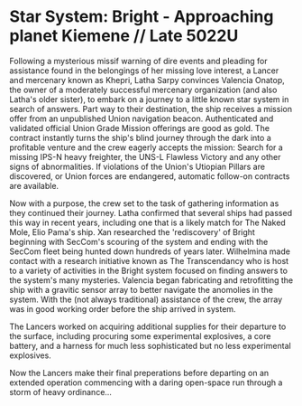 # Star System: Bright - Approaching planet Kiemene // Late 5022U
Following a mysterious missif warning of dire events and pleading for assistance found in the belongings of her missing love interest, a Lancer and mercenary known as Khepri, Latha Sarpy convinces Valencia Onatop, the owner of a moderately successful mercenary organization (and also Latha's older sister), to embark on a journey to a little known star system in search of answers.
Part way to their destination, the ship receives a mission offer from an unpublished Union navigation beacon. Authenticated and validated official Union Grade Mission offerings are good as gold.  The contract instantly turns the ship's blind journey through the dark into a profitable venture and the crew eagerly accepts the mission:  Search for a missing IPS-N heavy freighter, the UNS-L Flawless Victory and any other signs of abnormalities.  If violations of the Union's Utiopian Pillars are discovered, or Union forces are endangered, automatic follow-on contracts are available.

Now with a purpose, the crew set to the task of gathering information as they continued their journey.  Latha confirmed that several ships had passed this way in recent years, including one that is a likely match for The Naked Mole, Elio Pama's ship.  Xan researched the 'rediscovery' of Bright beginning with SecCom's scouring of the system and ending with the SecCom fleet being hunted down hundreds of years later.  Wilhelmina made contact with a research initiative known as The Transcendancy who is host to a variety of activities in the Bright system focused on finding answers to the system's many mysteries.  Valencia began fabricating and retrofitting the ship with a gravitic sensor array to better navigate the anomolies in the system.  With the (not always traditional) assistance of the crew, the array was in good working order before the ship arrived in system.

The Lancers worked on acquiring additional supplies for their departure to the surface, including procuring some experimental explosives, a core battery, and a harness for much less sophisticated but no less experimental explosives.

Now the Lancers make their final preperations before departing on an extended operation commencing with a daring open-space run through a storm of heavy ordinance...
